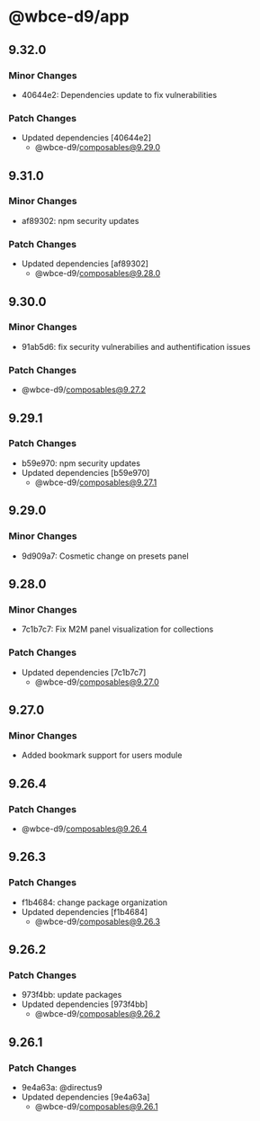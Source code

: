 # @wbce-d9/app

## 9.32.0

### Minor Changes

- 40644e2: Dependencies update to fix vulnerabilities

### Patch Changes

- Updated dependencies [40644e2]
  - @wbce-d9/composables@9.29.0

## 9.31.0

### Minor Changes

- af89302: npm security updates

### Patch Changes

- Updated dependencies [af89302]
  - @wbce-d9/composables@9.28.0

## 9.30.0

### Minor Changes

- 91ab5d6: fix security vulnerabilies and authentification issues

### Patch Changes

- @wbce-d9/composables@9.27.2

## 9.29.1

### Patch Changes

- b59e970: npm security updates
- Updated dependencies [b59e970]
  - @wbce-d9/composables@9.27.1

## 9.29.0

### Minor Changes

- 9d909a7: Cosmetic change on presets panel

## 9.28.0

### Minor Changes

- 7c1b7c7: Fix M2M panel visualization for collections

### Patch Changes

- Updated dependencies [7c1b7c7]
  - @wbce-d9/composables@9.27.0

## 9.27.0

### Minor Changes

- Added bookmark support for users module

## 9.26.4

### Patch Changes

- @wbce-d9/composables@9.26.4

## 9.26.3

### Patch Changes

- f1b4684: change package organization
- Updated dependencies [f1b4684]
  - @wbce-d9/composables@9.26.3

## 9.26.2

### Patch Changes

- 973f4bb: update packages
- Updated dependencies [973f4bb]
  - @wbce-d9/composables@9.26.2

## 9.26.1

### Patch Changes

- 9e4a63a: @directus9
- Updated dependencies [9e4a63a]
  - @wbce-d9/composables@9.26.1
